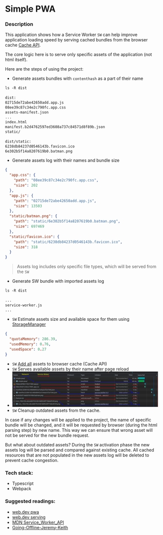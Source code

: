 # Simple PWA

### Description
This application shows how a Service Worker `SW` can help improve application loading speed by serving cached bundles from the browser cache [Cache API](https://developer.mozilla.org/en-US/docs/Web/API/Cache).

The core logic here is to serve only specific assets of the application (not html itself).

Here are the steps of using the project:
- Generate assets bundles with `contenthash` as a part of their name
```
ls -R dist

dist:
02715de72abe42650add.app.js
08ee39c87c34e2c790fc.app.css
assets-manifest.json
...
index.html
manifest.b2d4762597ed3608a737c84571d8f89b.json
static/

dist/static:
6238db84237d0546143b.favicon.ico  
6e302b5f14a8207619b0.batman.png

```
- Generate assets log with their names and bundle size
```json
{
  "app.css": {
    "path": "08ee39c87c34e2c790fc.app.css",
    "size": 202
  },
  "app.js": {
    "path": "02715de72abe42650add.app.js",
    "size": 13503
  },
  "static/batman.png": {
    "path": "static/6e302b5f14a8207619b0.batman.png",
    "size": 697469
  },
  "static/favicon.ico": {
    "path": "static/6238db84237d0546143b.favicon.ico",
    "size": 318
  }
}
```
> Assets log includes only specific file types, which will be served from the `SW`

- Generate SW bundle with imported assets log
```
ls -R dist

...
service-worker.js
...
```
- `SW` Estimate assets size and available space for them using [StorageManager](https://developer.mozilla.org/en-US/docs/Web/API/StorageManager)
```json
{
  "quotaMemory": 286.39,
  "usedMemory": 0.76,
  "usedSpace": 0.27 
}
```
- `SW` [Add all](https://developer.mozilla.org/en-US/docs/Web/API/Cache/addAll) assets to browser cache (Cache API)
- `SW` Serves available assets by their name after page reload
- ![img.png](docs/image/network-diagram.png)
- `SW` Cleanup outdated assets from the cache.

In case if any changes will be applied to the project, the name of specific bundle will be changed, and it will be requested by browser (during the html parsing step) by new name.
This way we can ensure that wrong asset will not be served for the new bundle request.

But what about outdated assets?
During the `SW` activation phase the new assets log will be parsed and compared against existing cache. 
All cached resources that are not populated in the new assets log will be deleted to prevent cache congestion.

### Tech stack:
- Typescript
- Webpack

### Suggested readings:
- [web.dev pwa](https://web.dev/learn/pwa/)
- [web.dev serving](https://web.dev/learn/pwa/serving/)
- [MDN Service_Worker_API](https://developer.mozilla.org/en-US/docs/Web/API/Service_Worker_API)
- [Going-Offline-Jeremy-Keith](https://www.amazon.com/Going-Offline-Jeremy-Keith/dp/1937557650)
